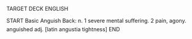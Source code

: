 TARGET DECK
ENGLISH

START
Basic
Anguish
Back: n. 1 severe mental suffering. 2 pain, agony.  anguished adj. [latin angustia tightness]
END

